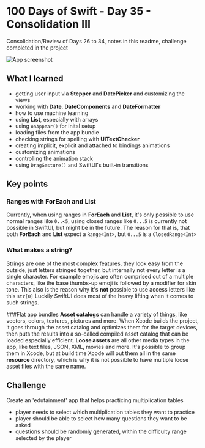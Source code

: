 # 100 Days of Swift - Day 35 - Consolidation III
Consolidation/Review of Days 26 to 34, notes in this readme, challenge completed in the project

![App screenshot](NAME.png)


## What I learned
- getting user input via **Stepper** and **DatePicker** and customizing the views
- working with **Date**, **DateComponents** and **DateFormatter**
- how to use machine learning
- using **List**, especially with arrays
- using `onAppear()` for inital setup
- loading files from the app bundle
- checking strings for spelling with **UITextChecker**
- creating implicit, explicit and attached to bindings animations
- customizing animations
- controlling the animation stack
- using `DragGesture()` and SwiftUI's built-in transitions

## Key points
### Ranges with ForEach and List 
Currently, when using ranges in **ForEach** and **List**, it's only possible to use normal ranges like `0..<5`,
using closed ranges like `0...5` is currently not possible in SwiftUI, but might be in the future.
The reason for that is, that both **ForEach** and **List** expect a `Range<Int>`, but `0...5` is a `ClosedRange<Int>`

### What makes a string?
Strings are one of the most complex features, they look easy from the outside, just letters stringed together,
but internally not every letter is a single character. For example emojis are often comprised out of a multiple characters,
like the base thumbs-up emoji is followed by a modifier for skin tone.
This also is the reason why it's **not** possible to use access letters like this `str[0]`
Luckily SwiftUI does most of the heavy lifting when it comes to such strings.

###Flat app bundles
**Asset catalogs** can handle a variety of things, like vectors, colors, textures, pictures and more.
When Xcode builds the project, it goes through the asset catalog and optimizes them for the target devices, 
then puts the results into a so-called compiled asset catalog that can be loaded especially efficient.
**Loose assets** are all other media types in the app, like text files, JSON, XML, movies and more.
It's possible to group them in Xcode, but at build time Xcode will put them all in the same __resource__ directory,
which is why it is not possible to have multiple loose asset files with the same name.

## Challenge
Create an 'edutainment' app that helps practicing multiplication tables
- player needs to select which multiplication tables they want to practice
- player should be able to select how many questions they want to be asked
- questions should be randomly generated, within the difficulty range selected by the player
